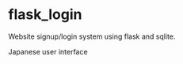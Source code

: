 # flask_login

<p>Website signup/login system using flask and sqlite.</p>
<p>Japanese user interface</p>
